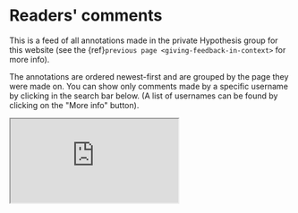 # Readers' comments

This is a feed of all annotations made in the private Hypothesis group for this website
(see the {ref}`previous page <giving-feedback-in-context>` for more info).

The annotations are ordered newest-first and are grouped by the page they were made on.
You can show only comments made by a specific username by clicking in the search bar
below. (A list of usernames can be found by clicking on the "More info" button).

<iframe src="https://hypothes.is/groups/GNPzGXJn/voltage-to-wiring"></iframe>
